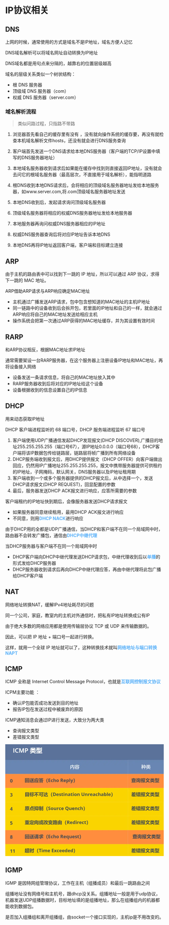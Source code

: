 # IP协议相关

## DNS  

上网的时候，通常使用的方式是域名不是IP地址，域名方便人记忆  

DNS域名解析可以将域名网址自动转换为IP地址     

DNS域名都是用句点来分隔的，越靠右的位置层级越高     

域名的层级关系类似一个树状结构：

- 根 DNS 服务器
- 顶级域 DNS 服务器（com）
- 权威 DNS 服务器（server.com）

### 域名解析流程    
>类似问路过程，只指路不带路  

1. 浏览器首先看自己的缓存里有没有 ，没有就向操作系统的缓存要，再没有就检查本机域名解析文件hosts，还没有就会进行DNS服务查询    

2. 客户端首先发送一个DNS请求给本地DNS服务器（客户端的TCP/IP设置中填写的DNS服务器地址）   

3. 本地域名服务器收到请求后如果能在缓存中找到则直接返回IP地址，没有就会去问它的根域名服务器（最高层次，不直接用于域名解析），能指明道路  

4. 根DNS收到本地DNS请求后，会将相应的顶级域名服务器地址发给本地服务器，如www.server.com,将.com顶级域名服务器地址发送  
   
5. 本地DNS收到后，发起请求询问顶级域名服务器    

6. 顶级域名服务器将相应的权威DNS服务器地址发给本地服务器  

7. 本地服务器再询问权威DNS服务器相应的IP地址  

8. 权威DNS服务器查询后将对应IP地址告诉本地DNS  

9.  本地DNS再将IP地址返回客户端，客户端和目标建立连接  

## ARP
由于主机的路由表中可以找到下⼀跳的 IP 地址，所以可以通过 ARP 协议，求得下⼀跳的 MAC 地址。  

ARP借助ARP请求与ARP响应确定MAC地址  
  - 主机通过广播发送ARP请求，包中包含想知道的MAC地址的主机IP地址
  - 同一链路中的设备收到后会拆开包，若里面的IP地址和自己的一样，就会通过ARP响应将自己的MAC地址发送给相应主机
  - 操作系统会把第一次通过ARP获得的MAC地址缓存，并为其设置有效时间  


## RARP  

和ARP协议相反，根据MAC地址求IP地址  

通常需要架设一台RARP服务器，在这个服务器上注册设备IP地址和MAC地址，再将设备接入网络  

- 设备发送一条请求信息，将自己的MAC地址放入其中
- RARP服务器收到后将对应的IP地址给这个设备
- 设备根据收到的信息设置自己的IP信息  


## DHCP  

用来动态获取IP地址  

DHCP 客户端进程监听的 68 端口号，DHCP 服务端进程监听 67 端口号

1. 客户端使用UDP广播通信发起DHCP发现报文(DHCP DISCOVER),广播目的地址255.255.255.255（端口号67），源IP地址0.0.0.0（端口号68），DHCP客户端将该IP数据包传给链路层，链路层将帧广播到所有网络设备
2. DHCP服务端收到报文后，用DHCP提供报文（DHCP OFFER）向客户端做出回应，仍然用IP广播地址255.255.255.255，报文中携带服务器提供可供租约的IP地址，子网掩码，默认网关，DNS服务器以及IP地址租用期
3. 客户端收到一个或多个服务器提供的DHCP报文后，从中选择一个，发送DHCP请求报文(DHCP REQUEST)，回显配置的参数
4. 最后，服务器发送DHCP ACK报文进行响应，应答所需要的参数

客户端租约的IP地址快到期后，会像服务器发送DHCP请求报文  
- 如果服务器同意继续租用，最用DHCP ACK报文进行响应
- 不同意，则用<b>DHCP NACK</b>进行响应   

由于DHCP用的全都是UDP广播通信，当DHCP和客户端不在同一个局域网中时，路由器不会转发广播包，通信由<b>DHCP中继代理</b>   

当DHCP服务器与客户端不在同一个局域网中时   
  - DHCP客户端向DHCP中继代理发送DHCP请求包，中继代理收到后以<b>单播</b>的形式发给DHCP服务器
  -  DHCP服务器收到请求后再向DHCP中继代理应答，再由中继代理将此包广播给DHCP客户端

<style type="text/css" rel="stylesheet">
b{ 
    color: #5ab1f9; 
    }
</style>  


## NAT  

网络地址转换NAT，缓解IPv4地址耗尽的问题   

同一个公司，家庭，教室内的主机对外通信时，把私有IP地址转换成公有IP   

由于绝大多数的网络应用都是使用传输层协议 TCP 或 UDP 来传输数据的。

因此，可以把 IP 地址 + 端口号一起进行转换。  

这样，就用一个全球 IP 地址就可以了，这种转换技术就叫<b>网络地址与端口转换 NAPT</b>   


## ICMP  

ICMP 全称是 Internet Control Message Protocol，也就是<b>互联网控制报文协议</b>   

ICPM主要功能 ：
  - 确认IP包能否成功发送到目的地址
  - 报告IP包在发送过程中被废弃的原因  


ICMP通知消息会通过IP进行发送，大致分为两大类
 - 查询报文类型  
 - 差错报文类型  

![ICMP](./images/ICMP.png)


## IGMP  

IGMP 是因特网组管理协议，工作在主机（组播成员）和最后一跳路由之间   

组播地址没有网络号和主机号，跟dhcp没关系。组播地址一般是用于udp协议，机器发送UDP组播数据时，目标地址填的是组播地址，那么在组播组内的机器都能收到数据包。   

是否加入组播组和离开组播组，由socket一个接口实现的，主机ip是不用改变的。
